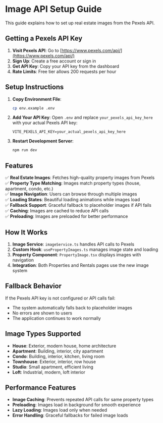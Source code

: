 # Image API Setup Guide

This guide explains how to set up real estate images from the Pexels API.

## Getting a Pexels API Key

1. **Visit Pexels API**: Go to [https://www.pexels.com/api/](https://www.pexels.com/api/)
2. **Sign Up**: Create a free account or sign in
3. **Get API Key**: Copy your API key from the dashboard
4. **Rate Limits**: Free tier allows 200 requests per hour

## Setup Instructions

1. **Copy Environment File**:
   ```bash
   cp env.example .env
   ```

2. **Add Your API Key**:
   Open `.env` and replace `your_pexels_api_key_here` with your actual Pexels API key:
   ```
   VITE_PEXELS_API_KEY=your_actual_pexels_api_key_here
   ```

3. **Restart Development Server**:
   ```bash
   npm run dev
   ```

## Features

✅ **Real Estate Images**: Fetches high-quality property images from Pexels  
✅ **Property Type Matching**: Images match property types (house, apartment, condo, etc.)  
✅ **Image Navigation**: Users can browse through multiple images  
✅ **Loading States**: Beautiful loading animations while images load  
✅ **Fallback Support**: Graceful fallback to placeholder images if API fails  
✅ **Caching**: Images are cached to reduce API calls  
✅ **Preloading**: Images are preloaded for better performance  

## How It Works

1. **Image Service**: `imageService.ts` handles API calls to Pexels
2. **Custom Hook**: `usePropertyImages.ts` manages image state and loading
3. **Property Component**: `PropertyImage.tsx` displays images with navigation
4. **Integration**: Both Properties and Rentals pages use the new image system

## Fallback Behavior

If the Pexels API key is not configured or API calls fail:
- The system automatically falls back to placeholder images
- No errors are shown to users
- The application continues to work normally

## Image Types Supported

- **House**: Exterior, modern house, home architecture
- **Apartment**: Building, interior, city apartment
- **Condo**: Building, interior, kitchen, living room
- **Townhouse**: Exterior, interior, row house
- **Studio**: Small apartment, efficient living
- **Loft**: Industrial, modern, loft interior

## Performance Features

- **Image Caching**: Prevents repeated API calls for same property types
- **Preloading**: Images load in background for smooth experience
- **Lazy Loading**: Images load only when needed
- **Error Handling**: Graceful fallbacks for failed image loads
